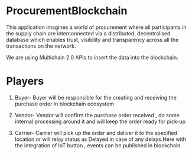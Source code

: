 # ProcurementBlockchain
This application imagines a world of procurement where all participants in the supply chain are interconnected via a distributed, decentralised database which enables trust, visibility and transparency across all the transactions on the network.

We are using Multichain 2.0 APIs to insert the data into the blockchain.

# Players

1. Buyer- 
Buyer will be responsible for the creating and receiving the purchase order in blockchain ecosystem

2. Vendor-
Vendor will confirm the purchase order received , do some internal processing around it and will keep the order ready for pick-up

3. Carrier-
Carrier will pick up the order and deliver it to the specified location or will relay status as Delayed in case of any delays.Here with the integration of IoT button , events can be published in blockchain.
